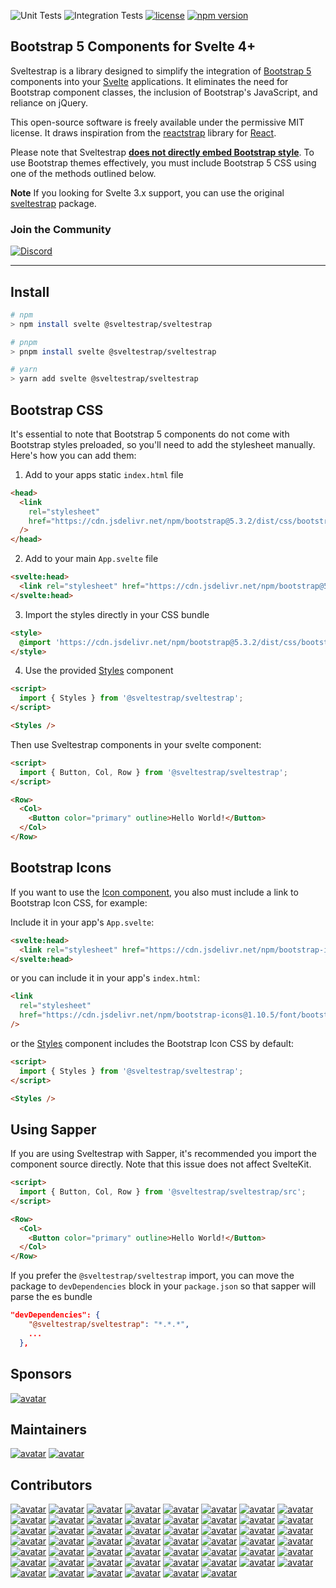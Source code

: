![Unit Tests](https://github.com/Sveltestrap/sveltestrap/actions/workflows/unit.yml/badge.svg)
![Integration Tests](https://github.com/Sveltestrap/sveltestrap/actions/workflows/integration.yml/badge.svg)
[![license](https://img.shields.io/badge/license-MIT-%23bada55&color=7289da)](https://github.com/sveltestrap/sveltestrap/blob/main/LICENSE)
[![npm version](https://img.shields.io/npm/v/@sveltestrap/sveltestrap?logo=npm&color=cb3837&label=Latest)](https://www.npmjs.com/package/@sveltestrap/sveltestrap)

## Bootstrap 5 Components for Svelte 4+

Sveltestrap is a library designed to simplify the integration of [Bootstrap 5](https://getbootstrap.com) components into your [Svelte](https://svelte.dev) applications. It eliminates the need for Bootstrap component classes, the inclusion of Bootstrap's JavaScript, and reliance on jQuery.

This open-source software is freely available under the permissive MIT license. It draws inspiration from the [reactstrap](https://reactstrap.github.io/?path=/story/home-installation--page) library for [React](https://react.dev/).

Please note that Sveltestrap <u>**does not directly embed Bootstrap style**</u>. To use Bootstrap themes effectively, you must include Bootstrap 5 CSS using one of the methods outlined below.

**Note**
If you looking for Svelte 3.x support, you can use the original [sveltestrap](https://github.com/bestguy/sveltestrap) package.

### Join the Community
[![Discord](https://img.shields.io/discord/1186498806460710973?label=Sveltestrap&logo=discord&color=7289da)](https://discord.gg/VS9T72ucaU)

---

## Install

```bash
# npm
> npm install svelte @sveltestrap/sveltestrap

# pnpm
> pnpm install svelte @sveltestrap/sveltestrap

# yarn
> yarn add svelte @sveltestrap/sveltestrap
```

## Bootstrap CSS

It's essential to note that Bootstrap 5 components do not come with Bootstrap styles preloaded, so you'll need to add the stylesheet manually. Here's how you can add them:

1. Add to your apps static `index.html` file
```html
<head>
  <link
    rel="stylesheet"
    href="https://cdn.jsdelivr.net/npm/bootstrap@5.3.2/dist/css/bootstrap.min.css"
  />
</head>
```

2. Add to your main `App.svelte` file
```html
<svelte:head>
  <link rel="stylesheet" href="https://cdn.jsdelivr.net/npm/bootstrap@5.3.2/dist/css/bootstrap.min.css">
</svelte:head>
```

3. Import the styles directly in your CSS bundle

```html
<style>
  @import 'https://cdn.jsdelivr.net/npm/bootstrap@5.3.2/dist/css/bootstrap.min.css';
</style>
```

4. Use the provided [Styles](/?path=/docs/components-styles--docs) component

```html
<script>
  import { Styles } from '@sveltestrap/sveltestrap';
</script>

<Styles />
```

Then use Sveltestrap components in your svelte component:

```html
<script>
  import { Button, Col, Row } from '@sveltestrap/sveltestrap';
</script>

<Row>
  <Col>
    <Button color="primary" outline>Hello World!</Button>
  </Col>
</Row>
```

## Bootstrap Icons

If you want to use the [Icon component](https://sveltestrap.js.org/?path=/story/components--icon),
you also must include a link to Bootstrap Icon CSS, for example:

Include it in your app's `App.svelte`:

```html
<svelte:head>
  <link rel="stylesheet" href="https://cdn.jsdelivr.net/npm/bootstrap-icons@1.10.5/font/bootstrap-icons.css">
</svelte:head>
```

or you can include it in your app's `index.html`:

```html
<link
  rel="stylesheet"
  href="https://cdn.jsdelivr.net/npm/bootstrap-icons@1.10.5/font/bootstrap-icons.css"
/>
```

or the [Styles](https://sveltestrap.js.org/?path=/story/components--styles) component includes the Bootstrap Icon CSS by default:

```html
<script>
  import { Styles } from '@sveltestrap/sveltestrap';
</script>

<Styles />
```

## Using Sapper

If you are using Sveltestrap with Sapper, it's recommended you import the component source directly.
Note that this issue does not affect SvelteKit.

```html
<script>
  import { Button, Col, Row } from '@sveltestrap/sveltestrap/src';
</script>

<Row>
  <Col>
    <Button color="primary" outline>Hello World!</Button>
  </Col>
</Row>
```

If you prefer the `@sveltestrap/sveltestrap` import, you can move the package to `devDependencies` block in your `package.json` so that sapper will parse the es bundle

```json
"devDependencies": {
    "@sveltestrap/sveltestrap": "*.*.*",
    ...
  },
```

## Sponsors
[![avatar](https://images.weserv.nl/?url=https://opensense.s3.amazonaws.com/logo-horizontal-white-colored-emblem.svg?v=4&h=60&w=260&fit=cover&maxage=5d)](https://www.opensense.com?utm_source=github)

## Maintainers
[![avatar](https://images.weserv.nl/?url=avatars.githubusercontent.com/u/1918732?v=4&h=48&w=48&fit=cover&mask=circle&maxage=5d)](https://github.com/dysfunc)
[![avatar](https://images.weserv.nl/?url=avatars.githubusercontent.com/u/405608?v=4&h=48&w=48&fit=cover&mask=circle&maxage=5d)](https://github.com/bestguy)

## Contributors
[![avatar](https://images.weserv.nl/?url=avatars.githubusercontent.com/u/145370889?v=4&h=48&w=48&fit=cover&mask=circle&maxage=5d)](https://github.com/msmauric)
[![avatar](https://images.weserv.nl/?url=avatars.githubusercontent.com/u/40482274?v=4&h=48&w=48&fit=cover&mask=circle&maxage=5d)](https://github.com/eddie0329)
[![avatar](https://images.weserv.nl/?url=avatars.githubusercontent.com/u/15244006?v=4&h=48&w=48&fit=cover&mask=circle&maxage=5d)](https://github.com/BlackFenix2)
[![avatar](https://images.weserv.nl/?url=avatars.githubusercontent.com/u/41120635?v=4&h=48&w=48&fit=cover&mask=circle&maxage=5d)](https://github.com/frederikhors)
[![avatar](https://images.weserv.nl/?url=avatars.githubusercontent.com/u/55523823?v=4&h=48&w=48&fit=cover&mask=circle&maxage=5d)](https://github.com/thomatha)
[![avatar](https://images.weserv.nl/?url=avatars.githubusercontent.com/u/13287984?v=4&h=48&w=48&fit=cover&mask=circle&maxage=5d)](https://github.com/mohe2015)
[![avatar](https://images.weserv.nl/?url=avatars.githubusercontent.com/u/305993?v=4&h=48&w=48&fit=cover&mask=circle&maxage=5d)](https://github.com/daytonlowell)
[![avatar](https://images.weserv.nl/?url=avatars.githubusercontent.com/in/29110?v=4&h=48&w=48&fit=cover&mask=circle&maxage=5d)](https://github.com/apps/dependabot)
[![avatar](https://images.weserv.nl/?url=avatars.githubusercontent.com/u/322311?v=4&h=48&w=48&fit=cover&mask=circle&maxage=5d)](https://github.com/benmccann)
[![avatar](https://images.weserv.nl/?url=avatars.githubusercontent.com/u/20725046?v=4&h=48&w=48&fit=cover&mask=circle&maxage=5d)](https://github.com/Renerick)
[![avatar](https://images.weserv.nl/?url=avatars.githubusercontent.com/u/28020151?v=4&h=48&w=48&fit=cover&mask=circle&maxage=5d)](https://github.com/rornic)
[![avatar](https://images.weserv.nl/?url=avatars.githubusercontent.com/u/26409015?v=4&h=48&w=48&fit=cover&mask=circle&maxage=5d)](https://github.com/DaniAcu)
[![avatar](https://images.weserv.nl/?url=avatars.githubusercontent.com/u/8082642?v=4&h=48&w=48&fit=cover&mask=circle&maxage=5d)](https://github.com/ladeiko)
[![avatar](https://images.weserv.nl/?url=avatars.githubusercontent.com/u/8957069?v=4&h=48&w=48&fit=cover&mask=circle&maxage=5d)](https://github.com/kaipaysen)
[![avatar](https://images.weserv.nl/?url=avatars.githubusercontent.com/u/140316503?v=4&h=48&w=48&fit=cover&mask=circle&maxage=5d)](https://github.com/dym-sh)
[![avatar](https://images.weserv.nl/?url=avatars.githubusercontent.com/u/1150472?v=4&h=48&w=48&fit=cover&mask=circle&maxage=5d)](https://github.com/GorbulasDev)
[![avatar](https://images.weserv.nl/?url=avatars.githubusercontent.com/u/552629?v=4&h=48&w=48&fit=cover&mask=circle&maxage=5d)](https://github.com/lovasoa)
[![avatar](https://images.weserv.nl/?url=avatars.githubusercontent.com/u/34311027?v=4&h=48&w=48&fit=cover&mask=circle&maxage=5d)](https://github.com/geoffreymugnier)
[![avatar](https://images.weserv.nl/?url=avatars.githubusercontent.com/u/342922?v=4&h=48&w=48&fit=cover&mask=circle&maxage=5d)](https://github.com/coyotte508)
[![avatar](https://images.weserv.nl/?url=avatars.githubusercontent.com/u/28934442?v=4&h=48&w=48&fit=cover&mask=circle&maxage=5d)](https://github.com/javajudt)
[![avatar](https://images.weserv.nl/?url=avatars.githubusercontent.com/u/50879193?v=4&h=48&w=48&fit=cover&mask=circle&maxage=5d)](https://github.com/demetrius-mp)
[![avatar](https://images.weserv.nl/?url=avatars.githubusercontent.com/u/47675451?v=4&h=48&w=48&fit=cover&mask=circle&maxage=5d)](https://github.com/deshartman)
[![avatar](https://images.weserv.nl/?url=avatars.githubusercontent.com/u/3946014?v=4&h=48&w=48&fit=cover&mask=circle&maxage=5d)](https://github.com/OJFord)
[![avatar](https://images.weserv.nl/?url=avatars.githubusercontent.com/u/26901342?v=4&h=48&w=48&fit=cover&mask=circle&maxage=5d)](https://github.com/mopeneko)
[![avatar](https://images.weserv.nl/?url=avatars.githubusercontent.com/u/9532377?v=4&h=48&w=48&fit=cover&mask=circle&maxage=5d)](https://github.com/baileyherbert)
[![avatar](https://images.weserv.nl/?url=avatars.githubusercontent.com/u/191226?v=4&h=48&w=48&fit=cover&mask=circle&maxage=5d)](https://github.com/ondrap)
[![avatar](https://images.weserv.nl/?url=avatars.githubusercontent.com/u/6368283?v=4&h=48&w=48&fit=cover&mask=circle&maxage=5d)](https://github.com/brocococonut)
[![avatar](https://images.weserv.nl/?url=avatars.githubusercontent.com/u/15998415?v=4&h=48&w=48&fit=cover&mask=circle&maxage=5d)](https://github.com/lgirma)
[![avatar](https://images.weserv.nl/?url=avatars.githubusercontent.com/u/4997633?v=4&h=48&w=48&fit=cover&mask=circle&maxage=5d)](https://github.com/grantyap)
[![avatar](https://images.weserv.nl/?url=avatars.githubusercontent.com/u/23123008?v=4&h=48&w=48&fit=cover&mask=circle&maxage=5d)](https://github.com/33KK)
[![avatar](https://images.weserv.nl/?url=avatars.githubusercontent.com/u/28984165?v=4&h=48&w=48&fit=cover&mask=circle&maxage=5d)](https://github.com/frantp)
[![avatar](https://images.weserv.nl/?url=avatars.githubusercontent.com/u/3984125?v=4&h=48&w=48&fit=cover&mask=circle&maxage=5d)](https://github.com/gryckelynck)
[![avatar](https://images.weserv.nl/?url=avatars.githubusercontent.com/u/6155705?v=4&h=48&w=48&fit=cover&mask=circle&maxage=5d)](https://github.com/davidroeca)
[![avatar](https://images.weserv.nl/?url=avatars.githubusercontent.com/u/562969?v=4&h=48&w=48&fit=cover&mask=circle&maxage=5d)](https://github.com/IAL32)
[![avatar](https://images.weserv.nl/?url=avatars.githubusercontent.com/u/65456722?v=4&h=48&w=48&fit=cover&mask=circle&maxage=5d)](https://github.com/Florian-Schoenherr)
[![avatar](https://images.weserv.nl/?url=avatars.githubusercontent.com/u/1134341?v=4&h=48&w=48&fit=cover&mask=circle&maxage=5d)](https://github.com/newbyca)
[![avatar](https://images.weserv.nl/?url=avatars.githubusercontent.com/u/60277151?v=4&h=48&w=48&fit=cover&mask=circle&maxage=5d)](https://github.com/ubersan)
[![avatar](https://images.weserv.nl/?url=avatars.githubusercontent.com/u/8332043?v=4&h=48&w=48&fit=cover&mask=circle&maxage=5d)](https://github.com/farskid)
[![avatar](https://images.weserv.nl/?url=avatars.githubusercontent.com/u/5259918?v=4&h=48&w=48&fit=cover&mask=circle&maxage=5d)](https://github.com/masrlinu)
[![avatar](https://images.weserv.nl/?url=avatars.githubusercontent.com/u/1515160?v=4&h=48&w=48&fit=cover&mask=circle&maxage=5d)](https://github.com/thecodejack)
[![avatar](https://images.weserv.nl/?url=avatars.githubusercontent.com/u/918405?v=4&h=48&w=48&fit=cover&mask=circle&maxage=5d)](https://github.com/nextinterfaces)
[![avatar](https://images.weserv.nl/?url=avatars.githubusercontent.com/u/38461562?v=4&h=48&w=48&fit=cover&mask=circle&maxage=5d)](https://github.com/jlith)
[![avatar](https://images.weserv.nl/?url=avatars.githubusercontent.com/u/385770?v=4&h=48&w=48&fit=cover&mask=circle&maxage=5d)](https://github.com/larryosborn)
[![avatar](https://images.weserv.nl/?url=avatars.githubusercontent.com/u/560312?v=4&h=48&w=48&fit=cover&mask=circle&maxage=5d)](https://github.com/TheBosZ)
[![avatar](https://images.weserv.nl/?url=avatars.githubusercontent.com/u/8826710?v=4&h=48&w=48&fit=cover&mask=circle&maxage=5d)](https://github.com/infanf)
[![avatar](https://images.weserv.nl/?url=avatars.githubusercontent.com/u/766828?v=4&h=48&w=48&fit=cover&mask=circle&maxage=5d)](https://github.com/RoryDuncan)
[![avatar](https://images.weserv.nl/?url=avatars.githubusercontent.com/u/11891837?v=4&h=48&w=48&fit=cover&mask=circle&maxage=5d)](https://github.com/splimter)
[![avatar](https://images.weserv.nl/?url=avatars.githubusercontent.com/u/2003039?v=4&h=48&w=48&fit=cover&mask=circle&maxage=5d)](https://github.com/glominashvili)
[![avatar](https://images.weserv.nl/?url=avatars.githubusercontent.com/u/16706735?v=4&h=48&w=48&fit=cover&mask=circle&maxage=5d)](https://github.com/urispmts)
[![avatar](https://images.weserv.nl/?url=avatars.githubusercontent.com/u/6674275?v=4&h=48&w=48&fit=cover&mask=circle&maxage=5d)](https://github.com/sebastienwarin)
[![avatar](https://images.weserv.nl/?url=avatars.githubusercontent.com/u/69360379?v=4&h=48&w=48&fit=cover&mask=circle&maxage=5d)](https://github.com/Inqnuam)
[![avatar](https://images.weserv.nl/?url=avatars.githubusercontent.com/u/1667261?v=4&h=48&w=48&fit=cover&mask=circle&maxage=5d)](https://github.com/lachlancollins)
[![avatar](https://images.weserv.nl/?url=avatars.githubusercontent.com/u/43024885?v=4&h=48&w=48&fit=cover&mask=circle&maxage=5d)](https://github.com/vostrnad)
[![avatar](https://images.weserv.nl/?url=avatars.githubusercontent.com/u/24857799?v=4&h=48&w=48&fit=cover&mask=circle&maxage=5d)](https://github.com/x64v)
